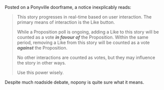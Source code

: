 Posted on a Ponyville doorframe, a notice inexplicably reads:

> This story progresses in real-time based on user interaction. The primary means of interaction is the Like button.
> 
> While a Proposition poll is ongoing, adding a Like to this story will be counted as a vote ***in favour of*** the Proposition. Within the same period, removing a Like from this story will be counted as a vote ***against*** the Proposition. 
> 
> No other interactions are counted as votes, but they may influence the story in other ways.
> 
> Use this power wisely.

Despite much roadside debate, nopony is quite sure what it means.